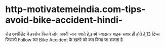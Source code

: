 # http-motivatemeindia.com-tips-avoid-bike-accident-hindi-
रोड एक्सीडेंट में हररोज कितने लोग अपनी जान गवाते हे,इनमे ज्यादातर बाइक सवार ही होते हे,13 टिप्स जिसको Follow कर Bike Accident के खतरे को कम किया जा शकता हे
